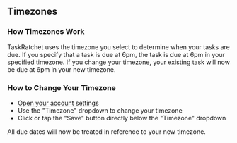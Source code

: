 ## Timezones

### How Timezones Work

TaskRatchet uses the timezone you select to determine when your tasks are due. If you specify that a task is due at 6pm,
the task is due at 6pm in your specified timezone. If you change your timezone, your existing task will now be due at
6pm in your new timezone.

### How to Change Your Timezone

- [Open your account settings](https://app.taskratchet.com/account)
- Use the "Timezone" dropdown to change your timezone
- Click or tap the "Save" button directly below the "Timezone" dropdown

All due dates will now be treated in reference to your new timezone.
